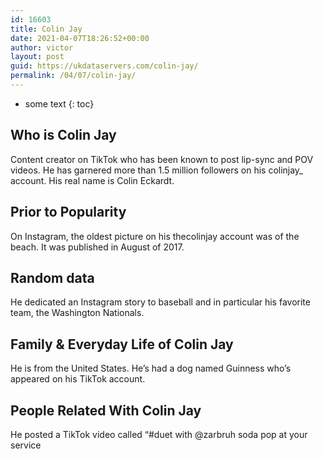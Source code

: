 ```yaml
---
id: 16603
title: Colin Jay
date: 2021-04-07T18:26:52+00:00
author: victor
layout: post
guid: https://ukdataservers.com/colin-jay/
permalink: /04/07/colin-jay/
---
```


* some text
{: toc}


## Who is Colin Jay



Content creator on TikTok who has been known to post lip-sync and POV videos. He has garnered more than 1.5 million followers on his colinjay_ account. His real name is Colin Eckardt. 

                
                
                
## Prior to Popularity



On Instagram, the oldest picture on his thecolinjay account was of the beach. It was published in August of 2017.

                
                
                
## Random data



He dedicated an Instagram story to baseball and in particular his favorite team, the Washington Nationals.

                
                
                
## Family & Everyday Life of Colin Jay



He is from the United States. He&#8217;s had a dog named Guinness who&#8217;s appeared on his TikTok account.

                
                
                
## People Related With Colin Jay



He posted a TikTok video called &#8220;#duet with @zarbruh soda pop at your service

                
              
            
          
          
          